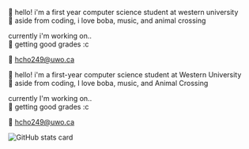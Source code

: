 
🐰 hello! i'm a first year computer science student at western university  
🌷 aside from coding, i love boba, music, and animal crossing  

currently i'm working on..  
📎 getting good grades :c  

💌 hcho249@uwo.ca  

🐰 hello! i'm a first-year computer science student at Western University  
🌷 aside from coding, I love boba, music, and Animal Crossing  

currently I'm working on..  
📎 getting good grades :c  

💌 hcho249@uwo.ca  

<div style="display: block; margin: 0 auto;">
  <picture>
    <source
      srcset="https://github-readme-stats.vercel.app/api?username=yivwon&show_icons=true&title_color=A7356C&text_color=A7356C&icon_color=A7356C&bg_color=45,AA8CA2,FFFFFF&border_color=F5BDD8"
      media="(prefers-color-scheme: dark)"
    />
    <source
      srcset="https://github-readme-stats.vercel.app/api?username=yivwon&show_icons=true&title_color=D39AB8&text_color=DD97B9&icon_color=EFAACC&bg_color=45,FFE8F3,FFFFFF&border_color=F5BDD8"
      media="(prefers-color-scheme: light), (prefers-color-scheme: no-preference)"
    />
    <img 
      src="https://github-readme-stats.vercel.app/api?username=yivwon&show_icons=true&title_color=D39AB8&text_color=EFAACC&icon_color=EFAACC&bg_color=45,FFE8F3,FFFFFF" 
      alt="GitHub stats card"
    />
  </picture>
</div>
